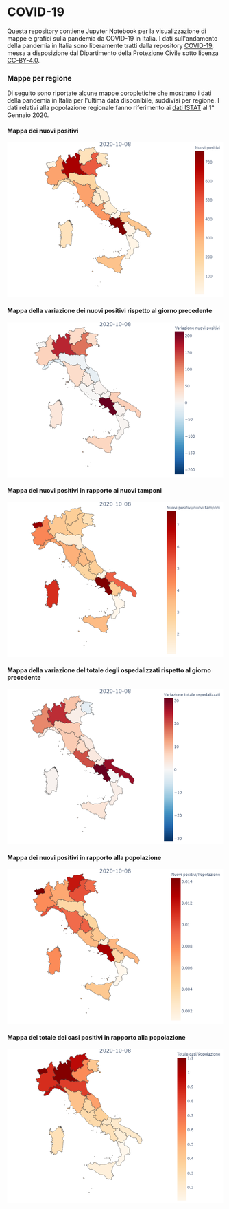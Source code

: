 # COVID-19
Questa repository contiene Jupyter Notebook per la visualizzazione di mappe e grafici sulla pandemia da COVID-19 in Italia.
I dati sull'andamento della pandemia in Italia sono liberamente tratti dalla repository [COVID-19](https://github.com/pcm-dpc/COVID-19), messa a disposizione dal Dipartimento della Protezione Civile sotto licenza [CC-BY-4.0](https://creativecommons.org/licenses/by/4.0/deed.it).

### Mappe per regione

Di seguito sono riportate alcune [mappe coropletiche](https://it.wikipedia.org/wiki/Mappa_coropletica) che mostrano i dati della pandemia in Italia per l'ultima data disponibile, suddivisi per regione. I dati relativi alla popolazione regionale fanno riferimento ai [dati ISTAT](http://demo.istat.it/pop2020/index3.html) al 1° Gennaio 2020.

#### Mappa dei nuovi positivi
![Nuovi positivi](/data/imgs/nuovi_positivi.png)

#### Mappa della variazione dei nuovi positivi rispetto al giorno precedente
![Variazione nuovi positivi](/data/imgs/variazione_nuovi_positivi.png)

#### Mappa dei nuovi positivi in rapporto ai nuovi tamponi
![Nuovi positivi su nuovi tamponi](/data/imgs/nuovi_positivi_su_nuovi_tamponi.png)

#### Mappa della variazione del totale degli ospedalizzati rispetto al giorno precedente
![Variazione totale ospedalizzati](/data/imgs/variazione_totale_ospedalizzati.png)

#### Mappa dei nuovi positivi in rapporto alla popolazione
![Variazione totale ospedalizzati](/data/imgs/nuovi_positivi_su_popolazione.png)

#### Mappa del totale dei casi positivi in rapporto alla popolazione
![Variazione totale ospedalizzati](/data/imgs/totale_casi_su_popolazione.png)
